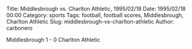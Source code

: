 Title: Middlesbrough vs. Charlton Athletic, 1995/02/18
Date: 1995/02/18 00:00
Category: sports
Tags: football, football scores, Middlesbrough, Charlton Athletic
Slug: middlesbrough-vs-charlton-athletic
Author: carbonero


Middlesbrough 1 - 0 Charlton Athletic
